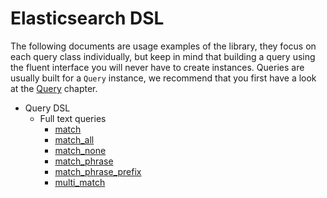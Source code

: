 # Elasticsearch DSL

The following documents are usage examples of the library, they focus on each query class
individually, but keep in mind that building a query using the fluent interface you will never have
to create instances. Queries are usually built for a `Query` instance, we recommend that you first
have a look at the [Query][1] chapter.

- Query DSL
    - Full text queries
        - [match](Query/Text/Match.md)
        - [match_all](Query/Text/MatchAll.md)
        - [match_none](Query/Text/MatchNone.md)
        - [match_phrase](Query/Text/MatchPhrase.md)
        - [match_phrase_prefix](Query/Text/MatchPhrasePrefix.md)
        - [multi_match](Query/Text/MultiMatch.md)

[1]: Query.md
